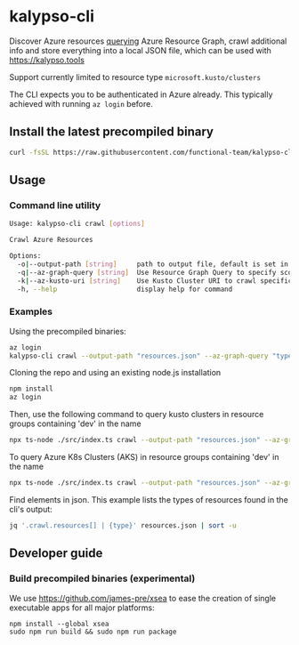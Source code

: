 # kalypso-cli

Discover Azure resources [querying](https://aka.ms/AzureResourceGraph-QueryLanguage) Azure Resource Graph, crawl additional info and store everything into a local JSON file, which can be used with https://kalypso.tools  

Support currently limited to resource type `microsoft.kusto/clusters`

The CLI expects you to be authenticated in Azure already. This typically achieved with running `az login` before.


## Install the latest precompiled binary

```sh
curl -fsSL https://raw.githubusercontent.com/functional-team/kalypso-cli/refs/heads/main/install.sh | sh
```

## Usage

### Command line utility

```sh
Usage: kalypso-cli crawl [options]

Crawl Azure Resources

Options:
  -o|--output-path [string]     path to output file, default is set in configuration (default: "crawled.json")
  -q|--az-graph-query [string]  Use Resource Graph Query to specify scope of the crawl
  -k|--az-kusto-uri [string]    Use Kusto Cluster URI to crawl specific Cluster only
  -h, --help                    display help for command
```

### Examples

Using the precompiled binaries:

```sh
az login
kalypso-cli crawl --output-path "resources.json" --az-graph-query "type == 'microsoft.kusto/clusters' and resourceGroup contains 'dev'"
```

Cloning the repo and using an existing node.js installation

```sh
npm install
az login
```

Then, use the following command to query kusto clusters in resource groups containing 'dev' in the name
```sh
npx ts-node ./src/index.ts crawl --output-path "resources.json" --az-graph-query "type == 'microsoft.kusto/clusters' and resourceGroup contains 'dev'"
```

To query Azure K8s Clusters (AKS) in resource groups containing 'dev' in the name
```sh
npx ts-node ./src/index.ts crawl --output-path "resources.json" --az-graph-query "type == 'microsoft.containerservice/managedclusters' and resourceGroup contains 'dev'"
```



Find elements in json. This example lists the types of resources found in the cli's output:

```sh
jq '.crawl.resources[] | {type}' resources.json | sort -u
```

## Developer guide 

### Build precompiled binaries (experimental)

   We use https://github.com/james-pre/xsea to ease the creation of single executable apps for all major platforms:

   ```shell
   npm install --global xsea
   sudo npm run build && sudo npm run package 
   ```
